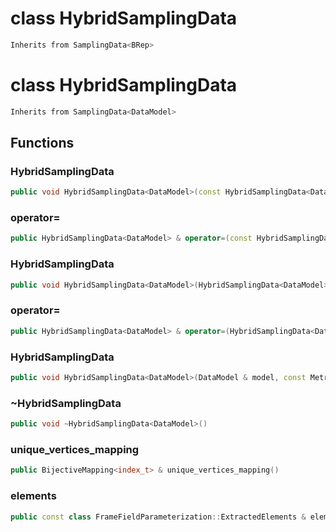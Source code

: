 # class HybridSamplingData

```cpp
Inherits from SamplingData<BRep>
```

# class HybridSamplingData

```cpp
Inherits from SamplingData<DataModel>
```

## Functions

### HybridSamplingData

```cpp
public void HybridSamplingData<DataModel>(const HybridSamplingData<DataModel> & )
```

### operator=

```cpp
public HybridSamplingData<DataModel> & operator=(const HybridSamplingData<DataModel> & )
```

### HybridSamplingData

```cpp
public void HybridSamplingData<DataModel>(HybridSamplingData<DataModel> && )
```

### operator=

```cpp
public HybridSamplingData<DataModel> & operator=(HybridSamplingData<DataModel> && )
```

### HybridSamplingData

```cpp
public void HybridSamplingData<DataModel>(DataModel & model, const Metric<dimension> & metric, const class FrameFieldParameterization::ExtractedElements & elements)
```

### ~HybridSamplingData

```cpp
public void ~HybridSamplingData<DataModel>()
```

### unique_vertices_mapping

```cpp
public BijectiveMapping<index_t> & unique_vertices_mapping()
```

### elements

```cpp
public const class FrameFieldParameterization::ExtractedElements & elements()
```
